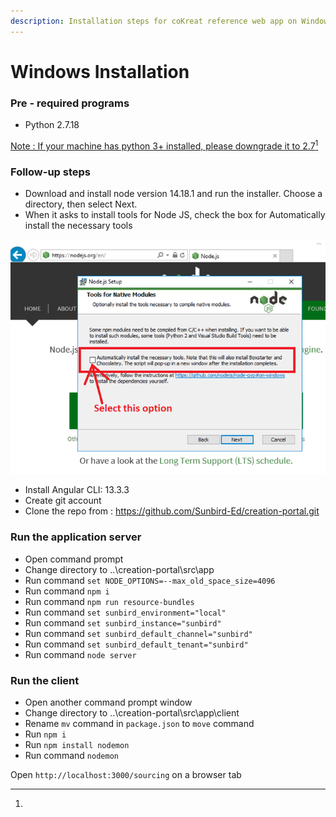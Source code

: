 ```yaml
---
description: Installation steps for coKreat reference web app on Windows environment
---
```


# Windows Installation

### Pre - required programs

* Python 2.7.18&#x20;

[Note : If your machine has python 3+ installed, please downgrade it to 2.7](#user-content-fn-1)[^1]

### Follow-up steps&#x20;

* Download and install node version 14.18.1 and run the installer. Choose a directory, then select Next.
* When it asks to install tools for Node JS, check the box for Automatically install the necessary tools

<img src="../../../../../.gitbook/assets/node.png" alt="" data-size="original">&#x20;

* Install Angular CLI: 13.3.3&#x20;
* Create git account&#x20;
* Clone the repo from : https://github.com/Sunbird-Ed/creation-portal.git

### Run the application server&#x20;

* Open command prompt&#x20;
* Change directory to ..\creation-portal\src\app
* Run command `set NODE_OPTIONS=--max_old_space_size=4096`&#x20;
* Run command `npm i`&#x20;
* Run command `npm run resource-bundles`&#x20;
* Run command `set sunbird_environment="local"`&#x20;
* Run command `set sunbird_instance="sunbird"`&#x20;
* Run command `set sunbird_default_channel="sunbird"`&#x20;
* Run command `set sunbird_default_tenant="sunbird"`&#x20;
* Run command `node server`

### Run the client&#x20;

* Open another command prompt window&#x20;
* Change directory to ..\creation-portal\src\app\client&#x20;
* Rename `mv` command in `package.json` to `move` command
* Run `npm i`
* Run `npm install nodemon`&#x20;
* Run command `nodemon`&#x20;

Open `http://localhost:3000/sourcing` on a browser tab

[^1]: 
